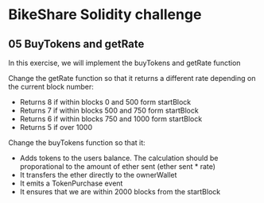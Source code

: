 # BikeShare Solidity challenge

## 05 BuyTokens and getRate

In this exercise, we will implement the buyTokens and getRate function

Change the getRate function so that it returns a different rate depending on the current block number:

- Returns 8 if within blocks 0 and 500 form startBlock
- Returns 7 if within blocks 500 and 750 form startBlock
- Returns 6 if within blocks 750 and 1000 form startBlock
- Returns 5 if over 1000



Change the buyTokens function so that it:

- Adds tokens to the users balance. The calculation should be proporational to the amount of ether sent (ether sent * rate)
- It transfers the ether directly to the ownerWallet
- It emits a TokenPurchase event
- It ensures that we are within 2000 blocks from the startBlock